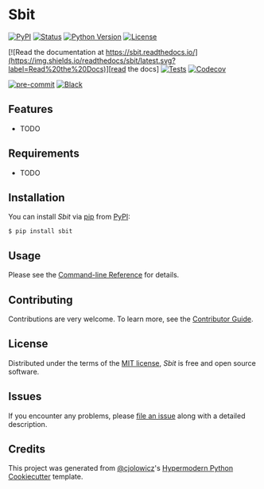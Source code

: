 # Sbit

[![PyPI](https://img.shields.io/pypi/v/sbit.svg)][pypi status]
[![Status](https://img.shields.io/pypi/status/sbit.svg)][pypi status]
[![Python Version](https://img.shields.io/pypi/pyversions/sbit)][pypi status]
[![License](https://img.shields.io/pypi/l/sbit)][license]

[![Read the documentation at https://sbit.readthedocs.io/](https://img.shields.io/readthedocs/sbit/latest.svg?label=Read%20the%20Docs)][read the docs]
[![Tests](https://github.com/j5pu/sbit/workflows/Tests/badge.svg)][tests]
[![Codecov](https://codecov.io/gh/j5pu/sbit/branch/main/graph/badge.svg)][codecov]

[![pre-commit](https://img.shields.io/badge/pre--commit-enabled-brightgreen?logo=pre-commit&logoColor=white)][pre-commit]
[![Black](https://img.shields.io/badge/code%20style-black-000000.svg)][black]

[pypi status]: https://pypi.org/project/sbit/
[read the docs]: https://sbit.readthedocs.io/
[tests]: https://github.com/j5pu/sbit/actions?workflow=Tests
[codecov]: https://app.codecov.io/gh/j5pu/sbit
[pre-commit]: https://github.com/pre-commit/pre-commit
[black]: https://github.com/psf/black

## Features

- TODO

## Requirements

- TODO

## Installation

You can install _Sbit_ via [pip] from [PyPI]:

```console
$ pip install sbit
```

## Usage

Please see the [Command-line Reference] for details.

## Contributing

Contributions are very welcome.
To learn more, see the [Contributor Guide].

## License

Distributed under the terms of the [MIT license][license],
_Sbit_ is free and open source software.

## Issues

If you encounter any problems,
please [file an issue] along with a detailed description.

## Credits

This project was generated from [@cjolowicz]'s [Hypermodern Python Cookiecutter] template.

[@cjolowicz]: https://github.com/cjolowicz
[pypi]: https://pypi.org/
[hypermodern python cookiecutter]: https://github.com/cjolowicz/cookiecutter-hypermodern-python
[file an issue]: https://github.com/j5pu/sbit/issues
[pip]: https://pip.pypa.io/

<!-- github-only -->

[license]: https://github.com/j5pu/sbit/blob/main/LICENSE
[contributor guide]: https://github.com/j5pu/sbit/blob/main/CONTRIBUTING.md
[command-line reference]: https://sbit.readthedocs.io/en/latest/usage.html
